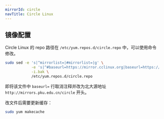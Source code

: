 ```yaml
---
mirrorId: circle
navTitle: Circle Linux
---
```


## 镜像配置

Circle Linux 的 repo 路径在 `/etc/yum.repos.d/circle.repo` 中，可以使用命令修改。

```bash
sudo sed -e 's|^mirrorlist=|#mirrorlist=|g' \
            -e 's|^#baseurl=https://mirror.cclinux.org|baseurl=https://mirrors.pku.edu.cn/circle|g' \
            -i.bak \
            /etc/yum.repos.d/circle.repo
```

即将该文件中 `baseurl=` 行取消注释并改为北大源地址 `http://mirrors.pku.edu.cn/circle` 开头。

改文件后需要更新缓存：

```bash
sudo yum makecache
```
